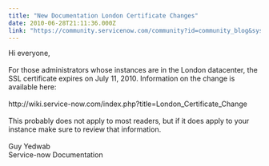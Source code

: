 ```yaml
---
title: "New Documentation London Certificate Changes"
date: 2010-06-28T21:11:36.000Z
link: "https://community.servicenow.com/community?id=community_blog&sys_id=5c2de2e5dbd0dbc01dcaf3231f96198a"
---
```

<p>Hi everyone,<br /><br />For those administrators whose instances are in the London datacenter, the SSL certificate expires on July 11, 2010. Information on the change is available here:<br /><br />http://wiki.service-now.com/index.php?title=London_Certificate_Change<br /><br />This probably does not apply to most readers, but if it does apply to your instance make sure to review that information.<br /><br />Guy Yedwab<br />Service-now Documentation</p>